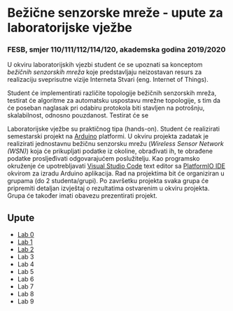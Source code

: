 # Bežične senzorske mreže - upute za laboratorijske vježbe

### FESB, smjer 110/111/112/114/120, akademska godina 2019/2020

U okviru laboratorijskih vjezbi student će se upoznati sa konceptom *bežičnih senzorskih mreža* koje predstavljaju neizostavan resurs za realizaciju sveprisutne vizije Interneta Stvari (eng. Internet of Things).

Student će implementirati različite topologije bežičnih senzorskih mreža, testirat će algoritme za automatsku uspostavu mrežne topologije, s tim da će poseban naglasak pri odabiru protokola biti stavljen na potrošnju, skalabilnost, odnosno pouzdanost. Testirat će se 

Laboratorijske vježbe su praktičnog tipa (hands-on). Student će realizirati semestarski projekt na [Arduino](https://www.arduino.cc) platformi. U okviru projekta zadatak je realizirati jednostavnu bežičnu senzorsku mrežu (*Wireless Sensor Network (WSN)*) koja će prikupljati podatke iz okoline, obrađivati ih, te obrađene podatke prosljeđivati odgovarajućem poslužitelju. Kao programsko okruženje će upotrebljavati [Visual Studio Code](https://code.visualstudio.com/) text editor sa [PlatformIO IDE](https://platformio.org/platformio-ide) okvirom za izradu Arduino aplikacija. Rad na projektima bit će organiziran u grupama (do 2 studenta/grupi). Po završetku projekta svaka grupa će pripremiti detaljan izvještaj o rezultatima ostvarenim u okviru projekta. Grupa će također imati obavezu prezentirati projekt.

## Upute

- [Lab 0](instructions/lab-0.md)
- [Lab 1](instructions/lab-1.md)
- [Lab 2](instructions/lab-2.md)
- Lab 3
- Lab 4
- Lab 5
- Lab 6
- Lab 7
- Lab 8
- Lab 9
